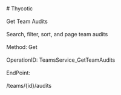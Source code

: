 <br>#     Thycotic</br>
<br>Get Team Audits</br>
<br>Search, filter, sort, and page team audits</br>
<br>Method: Get</br>
<br>OperationID: TeamsService_GetTeamAudits</br>
<br>EndPoint:</br>
<br>/teams/{id}/audits</br>

